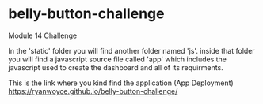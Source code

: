 
# belly-button-challenge
Module 14 Challenge

In the 'static' folder you will find another folder named 'js'. inside that folder you will find a javascript source file called 'app' which includes the javascript used to create the dashboard and all of its requirments. 

This is the link where you kind find the application (App Deployment) https://ryanwoyce.github.io/belly-button-challenge/
